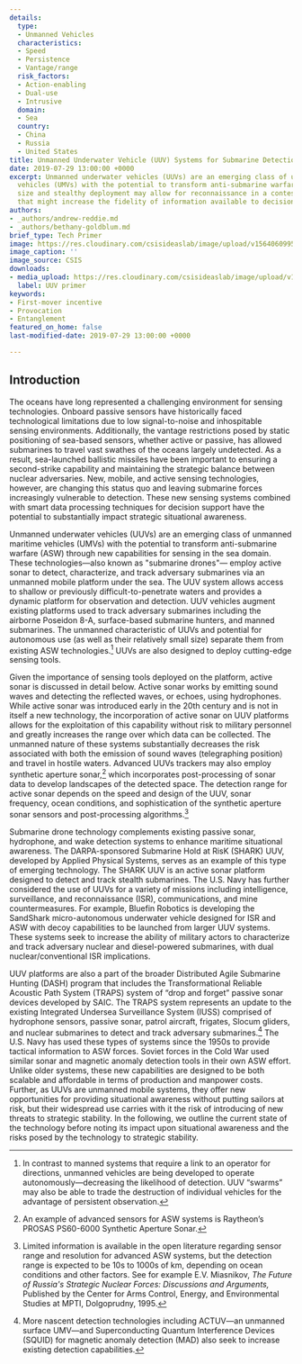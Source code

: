 ```yaml
---
details:
  type:
  - Unmanned Vehicles
  characteristics:
  - Speed
  - Persistence
  - Vantage/range
  risk_factors:
  - Action-enabling
  - Dual-use
  - Intrusive
  domain:
  - Sea
  country:
  - China
  - Russia
  - United States
title: Unmanned Underwater Vehicle (UUV) Systems for Submarine Detection
date: 2019-07-29 13:00:00 +0000
excerpt: Unmanned underwater vehicles (UUVs) are an emerging class of unmanned maritime
  vehicles (UMVs) with the potential to transform anti-submarine warfare. Their small
  size and stealthy deployment may allow for reconnaissance in a contested environment
  that might increase the fidelity of information available to decision-makers.
authors:
- _authors/andrew-reddie.md
- _authors/bethany-goldblum.md
brief_type: Tech Primer
image: https://res.cloudinary.com/csisideaslab/image/upload/v1564060995/on-the-radar/UUV.jpg
image_caption: ''
image_source: CSIS
downloads:
- media_upload: https://res.cloudinary.com/csisideaslab/image/upload/v1562865066/on-the-radar/UUV%20Final%20Primer%20Formatted.pdf
  label: UUV primer
keywords:
- First-mover incentive
- Provocation
- Entanglement
featured_on_home: false
last-modified-date: 2019-07-29 13:00:00 +0000

---
```

## Introduction

The oceans have long represented a challenging environment for sensing technologies. Onboard passive sensors have historically faced technological limitations due to low signal-to-noise and inhospitable sensing environments. Additionally, the <define>vantage</define> restrictions posed by static positioning of sea-based sensors, whether active or passive, has allowed submarines to travel vast swathes of the oceans largely undetected. As a result, sea-launched ballistic missiles have been important to ensuring a second-strike capability and maintaining the strategic balance between nuclear adversaries. New, mobile, and active sensing technologies, however, are changing this status quo and leaving submarine forces increasingly vulnerable to detection. These new sensing systems combined with smart data processing techniques for decision support have the potential to substantially impact <define>strategic situational awareness</define>.

Unmanned underwater vehicles (UUVs) are an emerging class of unmanned maritime vehicles (UMVs) with the potential to transform anti-submarine warfare (ASW) through new capabilities for sensing in the sea domain. These technologies—also known as "submarine drones"— employ active sonar to detect, characterize, and track adversary submarines via an unmanned mobile platform under the sea. The UUV system allows access to shallow or previously difficult-to-penetrate waters and provides a dynamic platform for observation and detection. UUV vehicles augment existing platforms used to track adversary submarines including the airborne Poseidon 8-A, surface-based submarine hunters, and manned submarines. The unmanned characteristic of UUVs and potential for autonomous use (as well as their relatively small size) separate them from existing ASW technologies.[^1] UUVs are also designed to deploy cutting-edge sensing tools.

Given the importance of sensing tools deployed on the platform, active sonar is discussed in detail below. Active sonar works by emitting sound waves and detecting the reflected waves, or echoes, using hydrophones. While active sonar was introduced early in the 20th century and is not in itself a new technology, the incorporation of active sonar on UUV platforms allows for the exploitation of this capability without risk to military personnel and greatly increases the range over which data can be collected. The unmanned nature of these systems substantially decreases the risk associated with both the emission of sound waves (telegraphing position) and travel in hostile waters. Advanced UUVs trackers may also employ synthetic aperture sonar,[^2] which incorporates post-processing of sonar data to develop landscapes of the detected space. The detection range for active sonar depends on the <define>speed</define> and design of the UUV, sonar frequency, ocean conditions, and sophistication of the synthetic aperture sonar sensors and post-processing algorithms.[^3]

Submarine drone technology complements existing passive sonar, hydrophone, and wake detection systems to enhance maritime situational awareness. The DARPA-sponsored Submarine Hold at RisK (SHARK) UUV, developed by Applied Physical Systems, serves as an example of this type of emerging technology. The SHARK UUV is an active sonar platform designed to detect and track stealth submarines. The U.S. Navy has further considered the use of UUVs for a variety of missions including intelligence, surveillance, and reconnaissance (ISR), communications, and mine countermeasures. For example, Bluefin Robotics is developing the SandShark micro-autonomous underwater vehicle designed for ISR and ASW with decoy capabilities to be launched from larger UUV systems. These systems seek to increase the ability of military actors to characterize and track adversary nuclear and diesel-powered submarines, with dual nuclear/conventional ISR implications.

UUV platforms are also a part of the broader Distributed Agile Submarine Hunting (DASH) program that includes the Transformational Reliable Acoustic Path System (TRAPS) system of “drop and forget” passive sonar devices developed by SAIC. The TRAPS system represents an update to the existing Integrated Undersea Surveillance System (IUSS) comprised of hydrophone sensors, passive sonar, patrol aircraft, frigates, Slocum gliders, and nuclear submarines to detect and track adversary submarines.[^4] The U.S. Navy has used these types of systems since the 1950s to provide tactical information to ASW forces. Soviet forces in the Cold War used similar sonar and magnetic anomaly detection tools in their own ASW effort. Unlike older systems, these new capabilities are designed to be both scalable and affordable in terms of production and manpower costs. Further, as UUVs are unmanned mobile systems, they offer new opportunities for providing situational awareness without putting sailors at risk, but their widespread use carries with it the risk of introducing of new threats to <define>strategic stability</define>. In the following, we outline the current state of the technology before noting its impact upon situational awareness and the risks posed by the technology to strategic stability.

[^1]: In contrast to manned systems that require a link to an operator for directions, unmanned vehicles are being developed to operate autonomously—decreasing the likelihood of detection. UUV “swarms” may also be able to trade the destruction of individual vehicles for the advantage of persistent observation.

[^2]: An example of advanced sensors for ASW systems is Raytheon’s PROSAS PS60-6000 Synthetic Aperture Sonar.

[^3]: Limited information is available in the open literature regarding sensor range and resolution for advanced ASW systems, but the detection range is expected to be 10s to 1000s of km, depending on ocean conditions and other factors. See for example E.V. Miasnikov, _The Future of Russia's Strategic Nuclear Forces: Discussions and Arguments,_ Published by the Center for Arms Control, Energy, and Environmental Studies at MPTI, Dolgoprudny, 1995.

[^4]: More nascent detection technologies including ACTUV—an unmanned surface UMV—and Superconducting Quantum Interference Devices (SQUID) for magnetic anomaly detection (MAD) also seek to increase existing detection capabilities.
